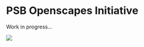 # PSB Openscapes Initiative

Work in progress...

![](https://media1.tenor.com/images/9c64b98f7a5d59fdc273c9c05175cdab/tenor.gif?itemid=13291804)

